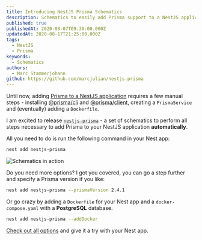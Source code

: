 ```yaml
---
title: Introducing NestJS Prisma Schematics
description: Schematics to easily add Prisma support to a NestJS application 
published: true
publishedAt: 2020-08-07T09:30:00.000Z
updatedAt: 2020-08-17T21:25:00.000Z
tags:
  - NestJS
  - Prisma
keywords:
  - Schematics
authors:
  - Marc Stammerjohann
github: https://github.com/marcjulian/nestjs-prisma
---
```


Until now, adding [Prisma to a NestJS application](https://notiz.dev/blog/how-to-connect-nestjs-with-prisma) requires a few manual steps - installing [@prisma/cli](https://www.prisma.io/docs/reference/tools-and-interfaces/prisma-cli/command-reference) and [@prisma/client](https://github.com/prisma/prisma-client-js), creating a `PrismaService` and (eventually) adding a `Dockerfile`.

I am excited to release [`nestjs-prisma`](https://github.com/marcjulian/nestjs-prisma) - a set of schematics to perform all steps necessary to add Prisma to your NestJS application **automatically**.

<div shortcode="repo" repo="marcjulian/nestjs-prisma"></div>

All you need to do is run the following command in your Nest app:

<div shortcode="code" title="BASH">

```bash
nest add nestjs-prisma
```

</div>

<div shortcode="figure" caption="Schematics in action">

![Schematics in action](assets/img/blog/nestjs-prisma-schematics/schematics-in-action.gif)

</div>

Do you need more options? I got you covered, you can go a step further and specify a Prisma version if you like:

<div shortcode="code" title="BASH">

```bash
nest add nestjs-prisma --prismaVersion 2.4.1
```

</div>

Or go crazy by adding a `Dockerfile` for your Nest app and a `docker-compose.yaml` with a **PostgreSQL** database.

<div shortcode="code" title="BASH">

```bash
nest add nestjs-prisma --addDocker
```

</div>

[Check out all options](https://github.com/marcjulian/nestjs-prisma#additional-options) and give it a try with your Nest app.
